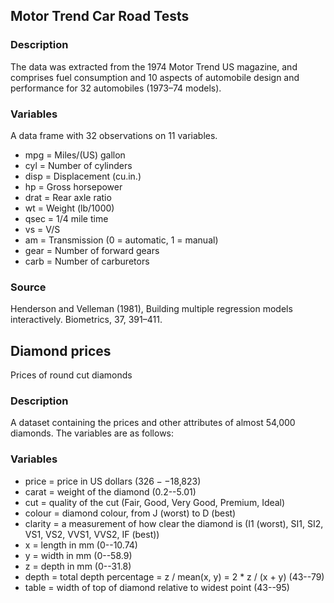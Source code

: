 ## Motor Trend Car Road Tests

### Description

The data was extracted from the 1974 Motor Trend US magazine, and comprises fuel consumption and 10 aspects of automobile design and performance for 32 automobiles (1973–74 models).

### Variables

A data frame with 32 observations on 11 variables.

- mpg =	Miles/(US) gallon  
- cyl	=	Number of cylinders  
- disp = Displacement (cu.in.)  
- hp = Gross horsepower  
- drat = Rear axle ratio  
- wt = Weight (lb/1000)  
- qsec = 1/4 mile time  
- vs = V/S   
- am = Transmission (0 = automatic, 1 = manual)  
- gear = Number of forward gears  
- carb = Number of carburetors  

### Source

Henderson and Velleman (1981), Building multiple regression models interactively. Biometrics, 37, 391–411.



## Diamond prices

Prices of round cut diamonds

### Description

A dataset containing the prices and other attributes of almost 54,000 diamonds. The variables are as follows:

### Variables

- price = price in US dollars ($326--$18,823)
- carat = weight of the diamond (0.2--5.01)
- cut = quality of the cut (Fair, Good, Very Good, Premium, Ideal)
- colour = diamond colour, from J (worst) to D (best)
- clarity = a measurement of how clear the diamond is (I1 (worst), SI1, SI2, VS1, VS2, VVS1, VVS2, IF (best))
- x = length in mm (0--10.74)
- y = width in mm (0--58.9)
- z = depth in mm (0--31.8)
- depth = total depth percentage = z / mean(x, y) = 2 * z / (x + y) (43--79)
- table = width of top of diamond relative to widest point (43--95)
